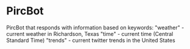 # PircBot

PircBot that responds with information based on keywords: 
"weather" - current weather in Richardson, Texas
"time" - current time (Central Standard Time)
"trends" - current twitter trends in the United States

